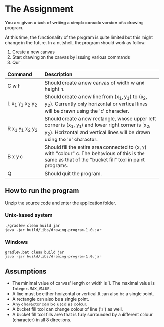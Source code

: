 # The Assignment
You are given a task of writing a simple console version of a drawing program.

At this time, the functionality of the program is quite limited but this might change in the future. In a nutshell, the program should work as follow:
1. Create a new canvas
2. Start drawing on the canvas by issuing various commands
3. Quit

|Command&nbsp;&nbsp;&nbsp;&nbsp;&nbsp;&nbsp;|Description|
|:--------------|:------------|
|C w h        | Should create a new canvas of width w and height h.|
|L x<sub>1</sub> y<sub>1</sub> x<sub>2</sub> y<sub>2</sub>| Should create a new line from (x<sub>1</sub>, y<sub>1</sub>) to (x<sub>2</sub>, y<sub>2</sub>). Currently only horizontal or vertical lines will be drawn using the 'x' character.|
|R x<sub>1</sub> y<sub>1</sub> x<sub>2</sub> y<sub>2</sub>| Should create a new rectangle, whose upper left corner is (x<sub>1</sub>, y<sub>1</sub>) and lower right corner is (x<sub>2</sub>, y<sub>2</sub>). Horizontal and vertical lines will be drawn using the 'x' character.|
|B x y c      | Should fill the entire area connected to (x, y) with "colour" c. The behavious of this is the same as that of the "bucket fill" tool in paint programs.|
|Q            | Should quit the program.|

## How to run the program
Unzip the source code and enter the application folder.
### Unix-based system
```
./gradlew clean build jar
java -jar build/libs/drawing-program-1.0.jar
```

### Windows
```
gradlew.bat clean build jar
java -jar build/libs/drawing-program-1.0.jar
```

## Assumptions
* The minimal value of canvas' length or width is 1. The maximal value is `Integer.MAX_VALUE`.
* A line must be either horizontal or vertical.It can also be a single point.
* A rectangle can also be a single point.
* Any character can be used as colour.
* A bucket fill tool can change colour of line ('x') as well.
* A bucket fill tool fills area that is fully surrounded by a different colour (character) in all 8 directions.
